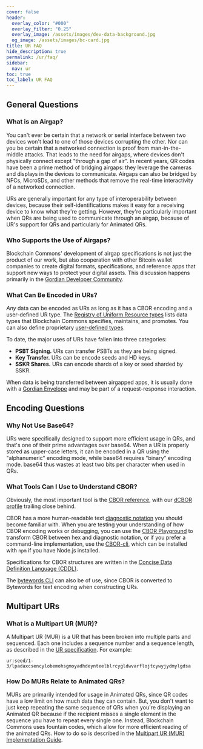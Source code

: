 ```yaml
---
cover: false
header:
  overlay_color: "#000"
  overlay_filter: "0.25"
  overlay_image: /assets/images/dev-data-background.jpg
  og_image: /assets/images/bc-card.jpg
title: UR FAQ
hide_description: true
permalink: /ur/faq/
sidebar:
  nav: ur
toc: true
toc_label: UR FAQ  
---
```


## General Questions

### What is an Airgap?

You can't ever be certain that a network or serial interface between
two devices won't lead to one of those devices corrupting the
other. Nor can you be certain that a networked connection is proof
from man-in-the-middle attacks. That leads to the need for airgaps,
where devices don't physically connect except "through a gap of
air". In recent years, QR codes have been a prime method of bridging
airgaps: they leverage the cameras and displays in the devices to
communicate. Airgaps can also be bridged by NFCs, MicroSDs, and other
methods that remove the real-time interactivity of a networked
connection.

URs are generally important for any type of interoperability between
devices, because their self-identifications makes it easy for a
receiving device to know what they're getting. However, they're
particularly important when QRs are being used to communicate through
an airgap, because of UR's support for QRs and particularly for
Animated QRs.

### Who Supports the Use of Airgaps?

Blockchain Commons' development of airgap specifications is not just
the product of our work, but also cooperation with other Bitcoin
wallet companies to create digital formats, specifications, and
reference apps that support new ways to protect your digital
assets. This discussion happens primarily in the [Gordian Developer
Community](https://github.com/BlockchainCommons/Gordian-Developer-Community/discussions).

### What Can Be Encoded in URs?

*Any* data can be encoded as URs as long as it has a CBOR encoding and
a user-defined UR type. The [Registry of Uniform Resource
types](https://github.com/BlockchainCommons/Research/blob/master/papers/bcr-2020-006-urtypes.md)
lists data types that Blockchain Commons specifies, maintains, and
promotes. You can also define proprietary [user-defined
types](https://github.com/BlockchainCommons/Research/blob/master/papers/bcr-2020-006-urtypes.md#user-defined-types-x-).

To date, the major uses of URs have fallen into three categories:

* **PSBT Signing.** URs can transfer PSBTs as they are being signed.
* **Key Transfer.** URs can be encode seeds and HD keys.
* **SSKR Shares.** URs can encode shards of a key or seed sharded by SSKR.
 
When data is being transferred between airgapped apps, it is usually
done with a [Gordian Envelope](/envelope/) and may be part of a
request-response interaction.

## Encoding Questions

### Why Not Use Base64?

URs were specifically designed to support more efficient usage in QRs,
and that's one of their prime advantages over base64. When a UR is
properly stored as upper-case letters, it can be encoded in a QR using
the "alphanumeric" encoding mode, while base64 requires "binary"
encoding mode. base64 thus wastes at least two bits per character when
used in QRs.

### What Tools Can I Use to Understand CBOR?

Obviously, the most important tool is the [CBOR
reference](https://tools.ietf.org/html/rfc7049), with our [dCBOR
profile](https://datatracker.ietf.org/doc/draft-mcnally-deterministic-cbor/)
trailing close behind.

CBOR has a more human-readable text [diagnostic
notation](https://datatracker.ietf.org/doc/html/rfc7049#page-33) you
should become familiar with. When you are testing your understanding
of how CBOR encoding works or debugging, you can use the [CBOR
Playground](http://cbor.me/) to transform CBOR between hex and
diagnostic notation, or if you prefer a command-line implementation,
use the [CBOR-cli](https://www.npmjs.com/package/cbor-cli), which can
be installed with `npm` if you have Node.js installed.

Specifications for CBOR structures are written in the [Concise Data
Definition Language
(CDDL)](https://datatracker.ietf.org/doc/html/rfc8610).

The [bytewords
CLI](https://github.com/BlockchainCommons/bytewords-cli) can also be
of use, since CBOR is converted to Bytewords for text encoding when
constructing URs.

## Multipart URs

### What is a Multipart UR (MUR)?

A Multipart UR (MUR) is a UR that has been broken into multiple parts and sequenced. Each one includes a sequence number and a sequence length, as described in the [UR specification](https://github.com/BlockchainCommons/Research/blob/master/papers/bcr-2020-005-ur.md#ur-encoding). For example:
```
ur:seed/1-3/lpadaxcsencylobemohsgmoyadhdeynteelblrcygldwvarflojtcywyjydmylgdsa
```
### How Do MURs Relate to Animated QRs?

MURs are primarily intended for usage in Animated QRs, since QR codes have a low limit on how much data they can contain. But, you don't want to just keep repeating the same sequence of QRs when you're displaying an Animated QR because if the recipient misses a single element in the sequence you have to repeat every single one. Instead, Blockchain Commons uses fountain codes, which allow for more efficient reading of the animated QRs. How to do so is described in the [Multipart UR (MUR) Implementation Guide](https://github.com/BlockchainCommons/Research/blob/master/papers/bcr-2024-001-multipart-ur.md).
